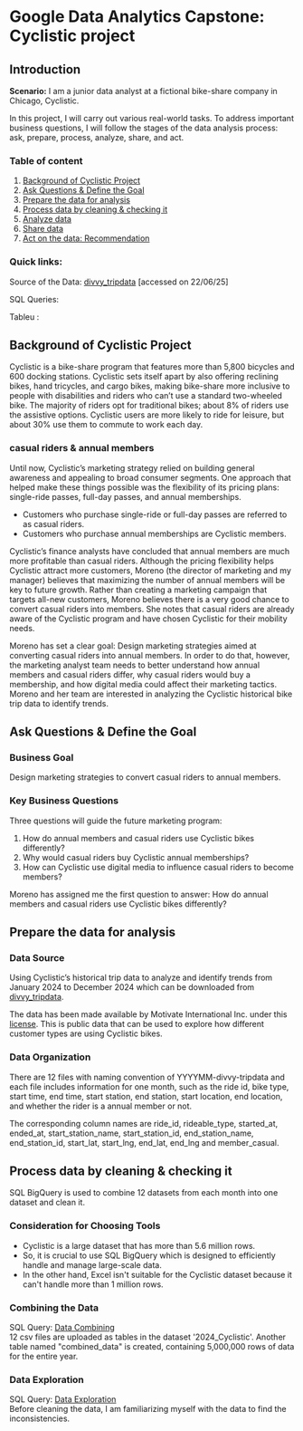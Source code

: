 # Google Data Analytics Capstone: Cyclistic project
  
## Introduction
**Scenario:** I am a junior data analyst at a fictional bike-share 
company in Chicago, Cyclistic. 

In this project, I will carry out various real-world tasks. To address important business questions, I will follow the stages of the data analysis process: ask, prepare, process, analyze, share, and act. 

### Table of content 
1. [Background of Cyclistic Project](#background-of-cyclistic-project)
2. [Ask Questions & Define the Goal](#ask-questions-&-define-the-goal)
3. [Prepare the data for analysis](#prepare-the-data-for-analysis)
4. [Process data by cleaning & checking it](#process-data-by-cleaning-&-checking-it)
5. [Analyze data](#analyze-data)
6. [Share data](#share-data)
7. [Act on the data: Recommendation](#act-on-the-data:-recommendation)

### Quick links:
Source of the Data: [divvy_tripdata](https://divvy-tripdata.s3.amazonaws.com/index.html) [accessed on 22/06/25]

SQL Queries: 

Tableu :

## Background of Cyclistic Project 
Cyclistic is a bike-share program that features more than 5,800 bicycles and 600 docking stations. Cyclistic sets itself apart by also offering reclining bikes, hand tricycles, and cargo bikes, making bike-share more inclusive to people with disabilities and riders who can’t use a standard two-wheeled bike. The majority of riders opt for traditional bikes; about 8% of riders use the assistive options. Cyclistic users are more likely to ride for leisure, but about 30% use them to commute to work each day.   

### casual riders & annual members
Until now, Cyclistic’s marketing strategy relied on building general awareness and appealing to broad consumer segments. One approach that helped make these things possible was the flexibility of its pricing plans: single-ride passes, full-day passes, and annual memberships. 
* Customers who purchase single-ride or full-day passes are referred to as casual riders.
* Customers who purchase annual memberships are Cyclistic members.  
  
Cyclistic’s finance analysts have concluded that annual members are much more profitable than casual riders. Although the pricing flexibility helps Cyclistic attract more customers, Moreno (the director of marketing and my manager) believes that maximizing the number of annual members will be key to future growth. Rather than creating a marketing campaign that targets all-new customers, Moreno believes there is a very good chance to convert casual riders into members. She notes that casual riders are already aware of the Cyclistic program and have chosen Cyclistic for their mobility needs.  

Moreno has set a clear goal: Design marketing strategies aimed at converting casual riders into annual members. In order to do that, however, the marketing analyst team needs to better understand how annual members and casual riders differ, why casual riders would buy a membership, and how digital media could affect their marketing tactics. Moreno and her team are interested in analyzing the Cyclistic historical bike trip data to identify trends.  

## Ask Questions & Define the Goal

### Business Goal 
Design marketing strategies to convert casual riders to annual members.

### Key Business Questions
Three questions will guide the future marketing program:  
1. How do annual members and casual riders use Cyclistic bikes differently?  
2. Why would casual riders buy Cyclistic annual memberships?  
3. How can Cyclistic use digital media to influence casual riders to become members?  

Moreno has assigned me the first question to answer: How do annual members and casual riders use Cyclistic bikes differently?

## Prepare the data for analysis 

### Data Source
Using Cyclistic’s historical trip data to analyze and identify trends from January 2024 to December 2024 which can be downloaded from [divvy_tripdata](https://divvy-tripdata.s3.amazonaws.com/index.html).

The data has been made available by Motivate International Inc. under this [license](https://www.divvybikes.com/data-license-agreement). This is public data that can be used to explore how different customer types are using Cyclistic bikes.  

### Data Organization
There are 12 files with naming convention of YYYYMM-divvy-tripdata and each file includes information for one month, such as the ride id, bike type, start time, end time, start station, end station, start location, end location, and whether the rider is a annual member or not. 

The corresponding column names are ride_id, rideable_type, started_at, ended_at, start_station_name, start_station_id, end_station_name, end_station_id, start_lat, start_lng, end_lat, end_lng and member_casual.

## Process data by cleaning & checking it 

SQL BigQuery is used to combine 12 datasets from each month into one dataset and clean it.
### Consideration for Choosing Tools
* Cyclistic is a large dataset that has more than 5.6 million rows.
* So, it is crucial to use SQL BigQuery which is designed to efficiently handle and manage large-scale data.
* In the other hand, Excel isn't suitable for the Cyclistic dataset because it can't handle more than 1 million rows. 
### Combining the Data
SQL Query: [Data Combining](https://github.com/)  
12 csv files are uploaded as tables in the dataset '2024_Cyclistic'. Another table named "combined_data" is created, containing 5,000,000 rows of data for the entire year. 

### Data Exploration
SQL Query: [Data Exploration](https://github.com/)  
Before cleaning the data, I am familiarizing myself with the data to find the inconsistencies.  




  
